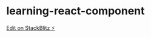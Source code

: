 # learning-react-component

[Edit on StackBlitz ⚡️](https://stackblitz.com/edit/learning-react-component)